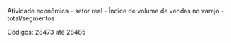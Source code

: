 Atividade econômica - setor real - Índice de volume de vendas no varejo - total/segmentos

Códigos: 28473 até 28485